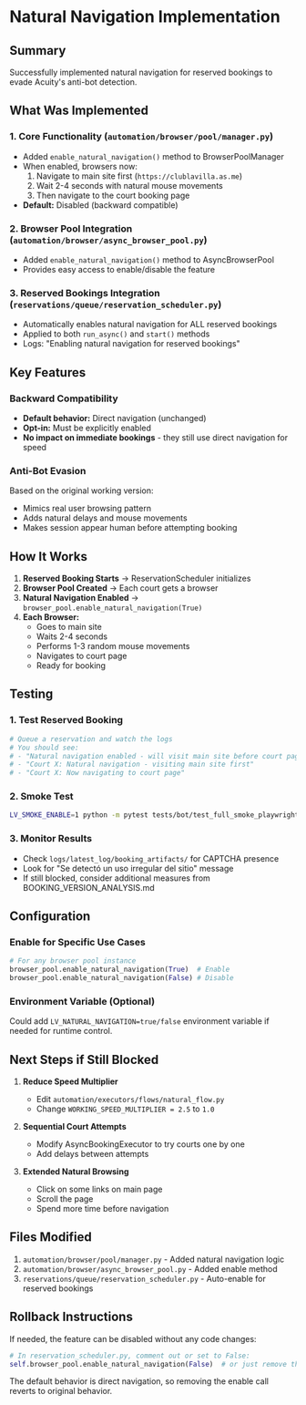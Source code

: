# Natural Navigation Implementation

## Summary
Successfully implemented natural navigation for reserved bookings to evade Acuity's anti-bot detection.

## What Was Implemented

### 1. Core Functionality (`automation/browser/pool/manager.py`)
- Added `enable_natural_navigation()` method to BrowserPoolManager
- When enabled, browsers now:
  1. Navigate to main site first (`https://clublavilla.as.me`)
  2. Wait 2-4 seconds with natural mouse movements
  3. Then navigate to the court booking page
- **Default:** Disabled (backward compatible)

### 2. Browser Pool Integration (`automation/browser/async_browser_pool.py`)
- Added `enable_natural_navigation()` method to AsyncBrowserPool
- Provides easy access to enable/disable the feature

### 3. Reserved Bookings Integration (`reservations/queue/reservation_scheduler.py`)
- Automatically enables natural navigation for ALL reserved bookings
- Applied to both `run_async()` and `start()` methods
- Logs: "Enabling natural navigation for reserved bookings"

## Key Features

### Backward Compatibility
- **Default behavior:** Direct navigation (unchanged)
- **Opt-in:** Must be explicitly enabled
- **No impact on immediate bookings** - they still use direct navigation for speed

### Anti-Bot Evasion
Based on the original working version:
- Mimics real user browsing pattern
- Adds natural delays and mouse movements
- Makes session appear human before attempting booking

## How It Works

1. **Reserved Booking Starts** → ReservationScheduler initializes
2. **Browser Pool Created** → Each court gets a browser
3. **Natural Navigation Enabled** → `browser_pool.enable_natural_navigation(True)`
4. **Each Browser:**
   - Goes to main site
   - Waits 2-4 seconds
   - Performs 1-3 random mouse movements
   - Navigates to court page
   - Ready for booking

## Testing

### 1. Test Reserved Booking
```bash
# Queue a reservation and watch the logs
# You should see:
# - "Natural navigation enabled - will visit main site before court pages"
# - "Court X: Natural navigation - visiting main site first"
# - "Court X: Now navigating to court page"
```

### 2. Smoke Test
```bash
LV_SMOKE_ENABLE=1 python -m pytest tests/bot/test_full_smoke_playwright.py
```

### 3. Monitor Results
- Check `logs/latest_log/booking_artifacts/` for CAPTCHA presence
- Look for "Se detectó un uso irregular del sitio" message
- If still blocked, consider additional measures from BOOKING_VERSION_ANALYSIS.md

## Configuration

### Enable for Specific Use Cases
```python
# For any browser pool instance
browser_pool.enable_natural_navigation(True)  # Enable
browser_pool.enable_natural_navigation(False) # Disable
```

### Environment Variable (Optional)
Could add `LV_NATURAL_NAVIGATION=true/false` environment variable if needed for runtime control.

## Next Steps if Still Blocked

1. **Reduce Speed Multiplier**
   - Edit `automation/executors/flows/natural_flow.py`
   - Change `WORKING_SPEED_MULTIPLIER = 2.5` to `1.0`

2. **Sequential Court Attempts**
   - Modify AsyncBookingExecutor to try courts one by one
   - Add delays between attempts

3. **Extended Natural Browsing**
   - Click on some links on main page
   - Scroll the page
   - Spend more time before navigation

## Files Modified
1. `automation/browser/pool/manager.py` - Added natural navigation logic
2. `automation/browser/async_browser_pool.py` - Added enable method
3. `reservations/queue/reservation_scheduler.py` - Auto-enable for reserved bookings

## Rollback Instructions
If needed, the feature can be disabled without any code changes:
```python
# In reservation_scheduler.py, comment out or set to False:
self.browser_pool.enable_natural_navigation(False)  # or just remove the line
```

The default behavior is direct navigation, so removing the enable call reverts to original behavior.